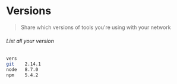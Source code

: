 # Versions

> Share which versions of tools you're using with your network

###### List all your version

```sh
vers
git    2.14.1
node   8.7.0
npm    5.4.2
```
